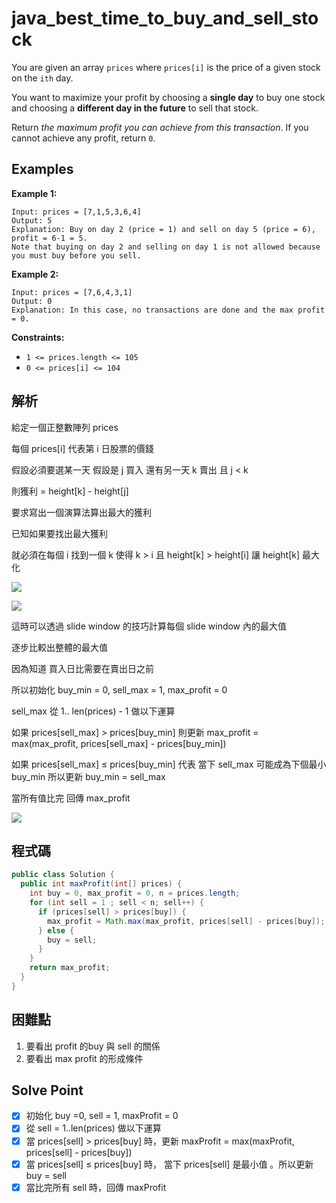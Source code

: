 # java_best_time_to_buy_and_sell_stock

You are given an array `prices` where `prices[i]` is the price of a given stock on the `ith` day.

You want to maximize your profit by choosing a **single day** to buy one stock and choosing a **different day in the future** to sell that stock.

Return *the maximum profit you can achieve from this transaction*. If you cannot achieve any profit, return `0`.

## Examples

**Example 1:**

```
Input: prices = [7,1,5,3,6,4]
Output: 5
Explanation: Buy on day 2 (price = 1) and sell on day 5 (price = 6), profit = 6-1 = 5.
Note that buying on day 2 and selling on day 1 is not allowed because you must buy before you sell.

```

**Example 2:**

```
Input: prices = [7,6,4,3,1]
Output: 0
Explanation: In this case, no transactions are done and the max profit = 0.

```

**Constraints:**

- `1 <= prices.length <= 105`
- `0 <= prices[i] <= 104`

## 解析

給定一個正整數陣列 prices 

每個 prices[i] 代表第 i 日股票的價錢

假設必須要選某一天 假設是 j 買入 還有另一天 k 賣出 且 j < k

則獲利 = height[k] - height[j]

要求寫出一個演算法算出最大的獲利

已知如果要找出最大獲利

就必須在每個 i  找到一個 k 使得 k > i 且 height[k] > height[i] 讓 height[k] 最大化

![](https://i.imgur.com/BimdqXp.png)

![](https://i.imgur.com/sWZooAr.png)



這時可以透過 slide window 的技巧計算每個 slide window 內的最大值

逐步比較出整體的最大值

因為知道 買入日比需要在賣出日之前

所以初始化 buy_min = 0, sell_max = 1, max_profit  = 0

sell_max 從 1.. len(prices) - 1 做以下運算

如果 prices[sell_max] > prices[buy_min] 則更新 max_profit = max(max_profit, prices[sell_max] - prices[buy_min])

如果 prices[sell_max] ≤ prices[buy_min] 代表 當下 sell_max 可能成為下個最小 buy_min 所以更新 buy_min = sell_max

當所有值比完 回傳 max_profit


![](https://i.imgur.com/lIthXp7.png)
  

## 程式碼
```java
public class Solution {
  public int maxProfit(int[] prices) {
    int buy = 0, max_profit = 0, n = prices.length;
    for (int sell = 1 ; sell < n; sell++) {
      if (prices[sell] > prices[buy]) {
        max_profit = Math.max(max_profit, prices[sell] - prices[buy]);
      } else {
        buy = sell;
      }
    }
    return max_profit;
  }
}
```
## 困難點

1. 要看出 profit 的buy 與 sell 的關係
2. 要看出 max profit 的形成條件

## Solve Point

- [x]  初始化 buy =0, sell = 1, maxProfit = 0
- [x]  從 sell = 1..len(prices) 做以下運算
- [x]  當 prices[sell] > prices[buy]  時，更新 maxProfit = max(maxProfit, prices[sell] - prices[buy])
- [x]  當 prices[sell] ≤ prices[buy] 時， 當下 prices[sell] 是最小值 。所以更新 buy = sell
- [x]  當比完所有 sell 時，回傳 maxProfit